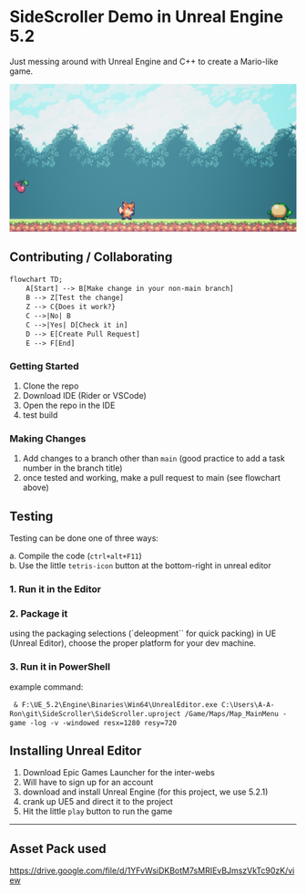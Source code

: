 # SideScroller Demo in Unreal Engine 5.2

Just messing around with Unreal Engine and C++ to create a Mario-like game.

![Game Image](Content/Assets/Images/SideScroller.png)

## Contributing / Collaborating

```mermaid
flowchart TD;
    A[Start] --> B[Make change in your non-main branch]
    B --> Z[Test the change]
    Z --> C{Does it work?}
    C -->|No| B
    C -->|Yes| D[Check it in]
    D --> E[Create Pull Request]
    E --> F[End]
```

### Getting Started

1. Clone the repo
2. Download IDE (Rider or VSCode)
3. Open the repo in the IDE
4. test build

### Making Changes

1. Add changes to a branch other than `main` (good practice to add a task number in the branch title)
2. once tested and working, make a pull request to main (see flowchart above)

## Testing

Testing can be done one of three ways:

a. Compile the code (`ctrl+alt+F11`)  
b. Use the little `tetris-icon` button at the bottom-right in unreal editor  

### 1. Run it in the Editor

### 2. Package it

using the packaging selections (`deleopment`` for quick packing) in UE (Unreal Editor), choose the proper platform for your dev machine.

### 3. Run it in PowerShell

example command:
```shell
 & F:\UE_5.2\Engine\Binaries\Win64\UnrealEditor.exe C:\Users\A-A-Ron\git\SideScroller\SideScroller.uproject /Game/Maps/Map_MainMenu -game -log -v -windowed resx=1280 resy=720
```

## Installing Unreal Editor

1. Download Epic Games Launcher for the inter-webs
2. Will have to sign up for an account
3. download and install Unreal Engine (for this project, we use 5.2.1)
4. crank up UE5 and direct it to the project
5. Hit the little `play` button to run the game

---

## Asset Pack used

https://drive.google.com/file/d/1YFvWsiDKBotM7sMRIEvBJmszVkTc90zK/view
